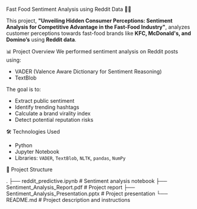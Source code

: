 Fast Food Sentiment Analysis using Reddit Data 🍔🍟

This project, **"Unveiling Hidden Consumer Perceptions: Sentiment Analysis for Competitive Advantage in the Fast-Food Industry"**, analyzes customer perceptions towards fast-food brands like **KFC, McDonald's, and Domino’s** using **Reddit data**.

📊 Project Overview
We performed sentiment analysis on Reddit posts using:
- VADER (Valence Aware Dictionary for Sentiment Reasoning)
- TextBlob

The goal is to:
- Extract public sentiment
- Identify trending hashtags
- Calculate a brand virality index
- Detect potential reputation risks

🛠️ Technologies Used
- Python
- Jupyter Notebook
- Libraries: `VADER`, `TextBlob`, `NLTK`, `pandas`, `NumPy`

📂 Project Structure

.
├── reddit_predictive.ipynb               # Sentiment analysis notebook
├── Sentiment_Analysis_Report.pdf         # Project report
├── Sentiment_Analysis_Presentation.pptx  # Project presentation
└── README.md                             # Project description and instructions
